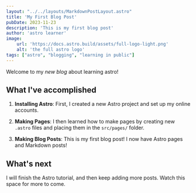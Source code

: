 ```yaml
---
layout: "../../layouts/MarkdownPostLayout.astro"
title: 'My First Blog Post'
pubDate: 2023-11-23
description: 'This is my first blog post'
author: 'astro learner'
image: 
    url: 'https://docs.astro.build/assets/full-logo-light.png'
    alt: 'the full astro logo'
tags: ["astro", "blogging", "learning in public"]
---
```



Welcome to my _new blog_ about learning astro!

## What I've accomplished

1. **Installing Astro**: First, I created a new Astro project and set up my online accounts.

2. **Making Pages**: I then learned how to make pages by creating new `.astro` files and placing them in the `src/pages/` folder.

3. **Making Blog Posts**: This is my first blog post! I now have Astro pages and Markdown posts!

## What's next

I will finish the Astro tutorial, and then keep adding more posts. Watch this space for more to come.
